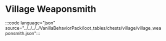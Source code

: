 # Village Weaponsmith

:::code language="json" source="../../../../VanillaBehaviorPack/loot_tables/chests/village/village_weaponsmith.json":::
